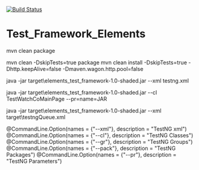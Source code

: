 [![Build Status](https://dev.azure.com/YauheniPo/WebTestFramework/_apis/build/status/YauheniPo.Elements_Test_Framework?branchName=master)](https://dev.azure.com/YauheniPo/WebTestFramework/_build/latest?definitionId=5&branchName=master)

# Test_Framework_Elements

mvn clean package

mvn clean -DskipTests=true package
mvn clean install -DskipTests=true -Dhttp.keepAlive=false -Dmaven.wagon.http.pool=false

java -jar target\elements_test_framework-1.0-shaded.jar --xml testng.xml

java -jar target\elements_test_framework-1.0-shaded.jar --cl TestWatchCoMainPage --pr=name=JAR

java -jar target\elements_test_framework-1.0-shaded.jar --xml target\testngQueue.xml

@CommandLine.Option(names = {"--xml"}, description = "TestNG xml")
@CommandLine.Option(names = {"--cl"}, description = "TestNG Classes")
@CommandLine.Option(names = {"--gr"}, description = "TestNG Groups")
@CommandLine.Option(names = {"--pack"}, description = "TestNG Packages")
@CommandLine.Option(names = {"--pr"}, description = "TestNG Parameters")